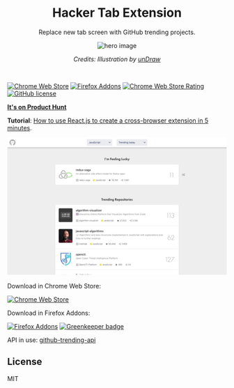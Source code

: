 <h1 align="center">Hacker Tab Extension</h1>

<p align="center">Replace new tab screen with GitHub trending projects.</p>

<div align="center">
  <img src="images/hero.svg" alt="hero image" width="400"/>
  <br>
  <p>
    <em>Credits: Illustration by <a href="https://undraw.co/">unDraw</a></em>
  </p>
</div>

<br />

[![Chrome Web Store](https://img.shields.io/chrome-web-store/v/ibomigipadcieapbemkegkmadbbanbgm.svg?colorB=%234FC828&style=flat)](https://chrome.google.com/webstore/detail/hacker-tab/ibomigipadcieapbemkegkmadbbanbgm)
[![Firefox Addons](https://img.shields.io/amo/v/hacker-tab.svg?color=234FC828)](https://addons.mozilla.org/en-US/firefox/addon/hacker-tab/)
[![Chrome Web Store Rating](https://img.shields.io/chrome-web-store/stars/ibomigipadcieapbemkegkmadbbanbgm.svg?colorB=%234FC828&label=rating&style=flat)](https://chrome.google.com/webstore/detail/hacker-tab/ibomigipadcieapbemkegkmadbbanbgm/reviews)
[![GitHub license](https://img.shields.io/badge/license-MIT-blue.svg?style=flat)](https://github.com/huchenme/hacker-tab-extension/blob/master/LICENSE)

**[It's on Product Hunt](https://www.producthunt.com/posts/hacker-tab)**

**Tutorial**: [How to use React.js to create a cross-browser extension in 5 minutes](https://levelup.gitconnected.com/how-to-use-react-js-to-create-chrome-extension-in-5-minutes-2ddb11899815?source=friends_link&sk=055e5c73e0dd11fd8cb25130242f388e).

![screenshot](./images/screenshot.jpg)

Download in Chrome Web Store:

[![Chrome Web Store](./images/ChromeWebStore.png)](https://chrome.google.com/webstore/detail/hacker-tab/ibomigipadcieapbemkegkmadbbanbgm)

Download in Firefox Addons:

[![Firefox Addons](./images/firefox.jpg)](https://addons.mozilla.org/en-US/firefox/addon/hacker-tab/) [![Greenkeeper badge](https://badges.greenkeeper.io/huchenme/hacker-tab-extension.svg)](https://greenkeeper.io/)

API in use: [github-trending-api](https://github.com/huchenme/github-trending-api)

## License

MIT
